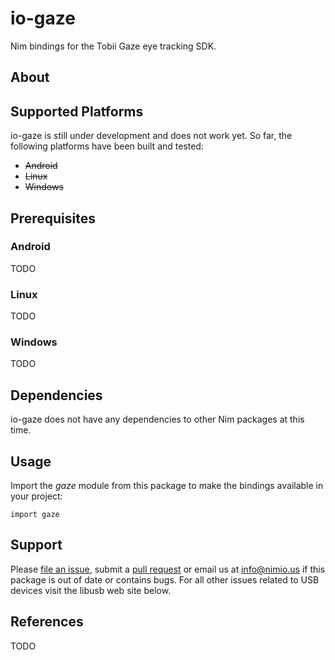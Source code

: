 # io-gaze

Nim bindings for the Tobii Gaze eye tracking SDK.


## About



## Supported Platforms

io-gaze is still under development and does not work yet. So far, the
following platforms have been built and tested:

- ~~Android~~
- ~~Linux~~
- ~~Windows~~


## Prerequisites

### Android

TODO

### Linux

TODO

### Windows

TODO


## Dependencies

io-gaze does not have any dependencies to other Nim packages at this time.


## Usage

Import the *gaze* module from this package to make the bindings available
in your project:

```nimrod
import gaze
```


## Support

Please [file an issue](https://github.com/nimious/io-gaze/issues), submit a
[pull request](https://github.com/nimious/io-gaze/pulls?q=is%3Aopen+is%3Apr)
or email us at info@nimio.us if this package is out of date or contains bugs.
For all other issues related to USB devices visit the libusb web site below.


## References

TODO